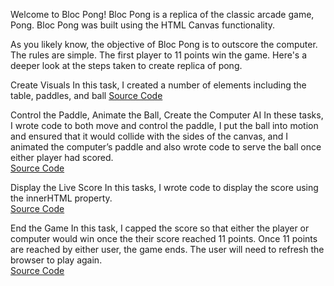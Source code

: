 Welcome to Bloc Pong!  Bloc Pong is a replica of the classic arcade game, Pong.  Bloc Pong was built using the HTML Canvas functionality.  

As you likely know, the objective of Bloc Pong is to outscore the computer.  The rules are simple.  The first player to 11 points win the game.  Here's a deeper look at the steps taken to create replica of pong.  

Create Visuals
In this task, I created a number of elements including the table, paddles, and ball
[Source Code](https://github.com/dhelmick103/bloc-pong/commit/c29c3985e7846b1d99efcac2d7def3ef8f6ccf4a)

Control the Paddle, Animate the Ball, Create the Computer AI
In these tasks, I wrote code to both move and control the paddle, I put the ball into motion and ensured that it would collide with the sides of the canvas, and I animated the computer’s paddle and also wrote code to serve the ball once either player had scored.  
[Source Code](https://github.com/dhelmick103/bloc-pong/commit/d9e978937158472d9680756925687b1543be840c)

Display the Live Score
In this tasks, I wrote code to display the score using the innerHTML property.  
[Source Code](https://github.com/dhelmick103/bloc-pong/commit/a308c6d9cdeb99d9ab41587b001515f6b519e386)

End the Game
In this task, I capped the score so that either the player or computer would win once the their score reached 11 points.  Once 11 points are reached by either user, the game ends.  The user will need to refresh the browser to play again.  
[Source Code](https://github.com/dhelmick103/bloc-pong/commit/a5ef327f7dd71fbe858c1b315fc983beefae2699)
